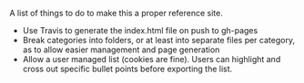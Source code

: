 A list of things to do to make this a proper reference site.

 * Use Travis to generate the index.html file on push to gh-pages
 * Break categories into folders, or at least into separate files per category, as to allow easier management and page generation
 * Allow a user managed list (cookies are fine).  Users can highlight and cross out specific bullet points before exporting the list.
